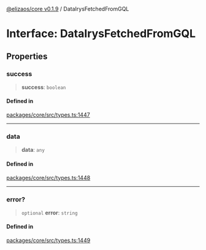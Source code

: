 [@elizaos/core v0.1.9](../index.md) / DataIrysFetchedFromGQL

# Interface: DataIrysFetchedFromGQL

## Properties

### success

> **success**: `boolean`

#### Defined in

[packages/core/src/types.ts:1447](https://github.com/Sifchain/sa-eliza/blob/main/packages/core/src/types.ts#L1447)

***

### data

> **data**: `any`

#### Defined in

[packages/core/src/types.ts:1448](https://github.com/Sifchain/sa-eliza/blob/main/packages/core/src/types.ts#L1448)

***

### error?

> `optional` **error**: `string`

#### Defined in

[packages/core/src/types.ts:1449](https://github.com/Sifchain/sa-eliza/blob/main/packages/core/src/types.ts#L1449)
